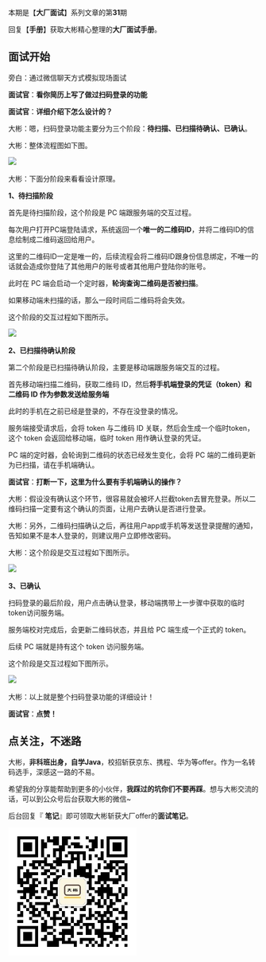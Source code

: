 本期是【**大厂面试**】系列文章的第**31**期

回复【**手册**】获取大彬精心整理的**大厂面试手册**。

## 面试开始

旁白：通过微信聊天方式模拟现场面试

**面试官**：**看你简历上写了做过扫码登录的功能**

**面试官**：**详细介绍下怎么设计的？**

大彬：嗯，扫码登录功能主要分为三个阶段：**待扫描、已扫描待确认、已确认**。

大彬：整体流程图如下图。

![](E:\b站\视频素材\图片\二维码扫描\整个流程.png)

大彬：下面分阶段来看看设计原理。

**1、待扫描阶段**

首先是待扫描阶段，这个阶段是 PC 端跟服务端的交互过程。

每次用户打开PC端登陆请求，系统返回一个**唯一的二维码ID**，并将二维码ID的信息绘制成二维码返回给用户。

这里的二维码ID一定是唯一的，后续流程会将二维码ID跟身份信息绑定，不唯一的话就会造成你登陆了其他用户的账号或者其他用户登陆你的账号。

此时在 PC 端会启动一个定时器，**轮询查询二维码是否被扫描**。

如果移动端未扫描的话，那么一段时间后二维码将会失效。

这个阶段的交互过程如下图所示。

![](E:\b站\视频素材\图片\二维码扫描\第一阶段.png)

**2、已扫描待确认阶段**

第二个阶段是已扫描待确认阶段，主要是移动端跟服务端交互的过程。

首先移动端扫描二维码，获取二维码 ID，然后**将手机端登录的凭证（token）和 二维码 ID 作为参数发送给服务端**

此时的手机在之前已经是登录的，不存在没登录的情况。

服务端接受请求后，会将 token 与二维码 ID 关联，然后会生成一个临时token，这个 token 会返回给移动端，临时 token 用作确认登录的凭证。

PC 端的定时器，会轮询到二维码的状态已经发生变化，会将 PC 端的二维码更新为已扫描，请在手机端确认。

**面试官**：**打断一下，这里为什么要有手机端确认的操作？**

大彬：假设没有确认这个环节，很容易就会被坏人拦截token去冒充登录。所以二维码扫描一定要有这个确认的页面，让用户去确认是否进行登录。

大彬：另外，二维码扫描确认之后，再往用户app或手机等发送登录提醒的通知，告知如果不是本人登录的，则建议用户立即修改密码。

大彬：这个阶段是交互过程如下图所示。

![](https://gitee.com/tysondai/img/raw/master/20220411002823.png)

**3、已确认**

扫码登录的最后阶段，用户点击确认登录，移动端携带上一步骤中获取的临时 token访问服务端。

服务端校对完成后，会更新二维码状态，并且给 PC 端生成一个正式的 token。

后续 PC 端就是持有这个 token 访问服务端。

这个阶段是交互过程如下图所示。

![](https://gitee.com/tysondai/img/raw/master/20220411002832.png)

大彬：以上就是整个扫码登录功能的详细设计！

**面试官**：**点赞！**



## 点关注，不迷路

大彬，**非科班出身，自学Java**，校招斩获京东、携程、华为等offer。作为一名转码选手，深感这一路的不易。

希望我的分享能帮助到更多的小伙伴，**我踩过的坑你们不要再踩**。想与大彬交流的话，可以到公众号后台获取大彬的微信~

后台回复『 **笔记**』即可领取大彬斩获大厂offer的**面试笔记**。

![](https://raw.githubusercontent.com/Tyson0314/img/master/公众号.jpg)
